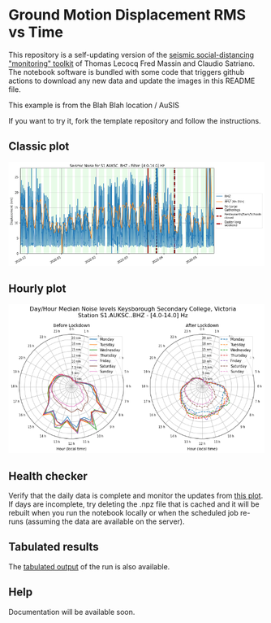 <!-- #region -->
# Ground Motion Displacement RMS vs Time


This repository is a self-updating version of the [seismic social-distancing "monitoring" toolkit](link) of Thomas Lecocq Fred Massin and Claudio Satriano. The notebook software is bundled with some code that triggers github actions to download any new data and update the images in this README file.

This example is from the Blah Blah location / AuSIS 

If you want to try it, fork the template repository and follow the instructions.
<!-- #endregion -->

## Classic plot

![classic](results/latest.png)

## Hourly plot

![hourly](results/latest-hourly.png)


## Health checker 

Verify that the daily data is complete and monitor the updates from [this plot](results/latest-gridmap.png). If days are incomplete, try deleting the .npz file that is cached and it will be rebuilt when you run the notebook locally or when the scheduled job re-runs (assuming the data are available on the server).

## Tabulated results

The [tabulated output](results/latest.csv) of the run is also available.

## Help

Documentation will be available soon.


```python

```
